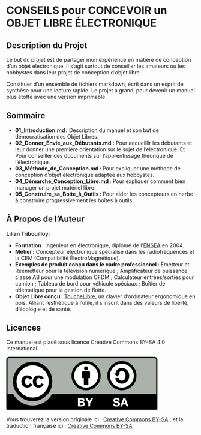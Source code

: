 # CONSEILS pour CONCEVOIR un OBJET LIBRE ÉLECTRONIQUE


## Description du Projet

Le but du projet est de partager mon expérience en matière de conception d’un objet électronique. Il s’agit surtout de conseiller les amateurs ou les hobbystes dans leur projet de conception d’objet libre.

Constituer d’un ensemble de fichiers markdown, écrit dans un esprit de synthèse pour une lecture rapide. Le projet a grandi pour devenir un manuel plus étoffé avec une version imprimable.


## Sommaire

* __01_Introduction.md :__ Description du manuel et son but de démocratisation des Objet Libres.
* __02_Donner_Envie_aux_Débutants.md :__ Pour accueillir les débutants et leur donner une première orientation sur le sujet de l’électronique. Et Pour conseiller des documents sur l’apprentissage théorique de l’électronique.
* __03_Méthode_de_Conception.md :__ Pour expliquer une méthode de conception d’objet électronique adaptée aux hobbystes.
* __04_Démarche_Conception_Libre.md :__ Pour expliquer comment bien manager un projet matériel libre.
* __05_Construire_sa_Boite_à_Outils :__ Pour aider les concepteurs en herbe à construire progressivement les boîtes à outils.


## À Propos de l’Auteur

__Lilian Tribouilloy :__

* __Formation :__ Ingénieur en électronique, diplômé de l’[ENSEA](https://www.ensea.fr/fr) en 2004.
* __Métier :__ Concepteur électronique spécialisé dans les radiofréquences et la CEM (Compatibilité ÉlectroMagnétique).
* __Exemples de produit conçu dans le cadre professionnel :__ Émetteur et Réémetteur pour la télévision numérique ; Amplificateur de puissance classe AB pour une modulation OFDM ; Calculateur entrées/sorties pour camion ; Tableau de bord pour véhicule spéciaux ; Boîtier de télématique pour la gestion de flotte.
* __Objet Libre conçu :__ [ToucheLibre](http://touchelibre.fr/), un clavier d’ordinateur ergonomique en bois. Alliant l’esthétique à l’utile, il s’inscrit dans des valeurs de liberté, d’écologie et de santé.


## Licences

Ce manuel est placé sous licence Creative Commons BY-SA 4.0 international.

![](images/by-sa.png)

Vous trouverez la version originale ici : [Creative Commons BY-SA](https://creativecommons.org/licenses/by-sa/4.0/legalcode) ; et la traduction française ici : [Creative Commons BY-SA](https://creativecommons.org/licenses/by-sa/4.0/legalcode.fr)

